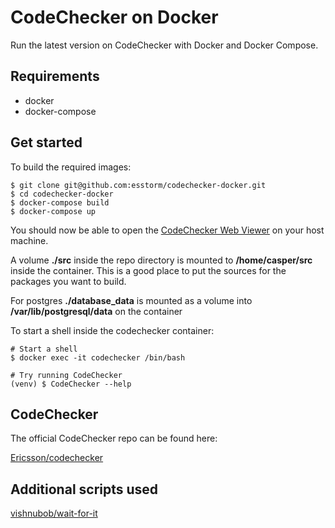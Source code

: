 # CodeChecker on Docker

Run the latest version on CodeChecker with Docker and Docker Compose.

## Requirements
- docker
- docker-compose

## Get started
To build the required images:

```
$ git clone git@github.com:esstorm/codechecker-docker.git
$ cd codechecker-docker
$ docker-compose build
$ docker-compose up
```

You should now be able to open the [CodeChecker Web Viewer]("http://localhost:8001") on your host machine.


A volume __./src__ inside the repo directory is mounted to __/home/casper/src__ inside the container. This is a good place to put the sources for the packages you want to build.

For postgres __./database_data__ is mounted as a volume into __/var/lib/postgresql/data__ on the container


To start a shell inside the codechecker container:

```
# Start a shell
$ docker exec -it codechecker /bin/bash

# Try running CodeChecker
(venv) $ CodeChecker --help
```


## CodeChecker

The official CodeChecker repo can be found here:

[Ericsson/codechecker]("https://github.com/Ericsson/codechecker/")


## Additional scripts used
[vishnubob/wait-for-it]("https://github.com/vishnubob/wait-for-it.git")